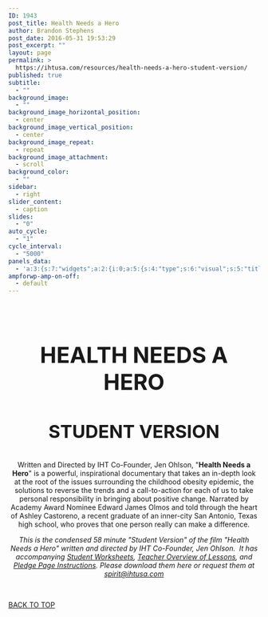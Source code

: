 ```yaml
---
ID: 1943
post_title: Health Needs a Hero
author: Brandon Stephens
post_date: 2016-05-31 19:53:29
post_excerpt: ""
layout: page
permalink: >
  https://ihtusa.com/resources/health-needs-a-hero-student-version/
published: true
subtitle:
  - ""
background_image:
  - ""
background_image_horizontal_position:
  - center
background_image_vertical_position:
  - center
background_image_repeat:
  - repeat
background_image_attachment:
  - scroll
background_color:
  - ""
sidebar:
  - right
slider_content:
  - caption
slides:
  - "0"
auto_cycle:
  - "1"
cycle_interval:
  - "5000"
panels_data:
  - 'a:3:{s:7:"widgets";a:2:{i:0;a:5:{s:4:"type";s:6:"visual";s:5:"title";s:0:"";s:4:"text";s:1573:"<h3 style="font-size: 44px; text-align: center;">HEALTH NEEDS A HERO</h3><h3 style="font-size: 36px; text-align: center;"><strong>STUDENT VERSION</strong></h3><p style="text-align: center;">Written and Directed by IHT Co-Founder, Jen Ohlson, "<strong>Health Needs a Hero</strong>" is a powerful, inspirational documentary that takes an in-depth look at the root of the issues surrounding the childhood obesity epidemic, the solutions to reverse the trends and a call-to-action for each of us to take personal responsibility in bringing about positive change. Narrated by Academy Award Nominee Edward James Olmos and told through the heart of Ashley Castoreno, a recent graduate of an inner-city San Antonio, Texas high school, who proves that one person really can make a difference.</p><p style="text-align: center;"><i>This is the condensed 58 minute "Student Version" of the film "Health Needs a Hero" written and directed by IHT Co-Founder, Jen Ohlson.  It has accompanying <a href="https://ihtusa.com/wp-content/uploads/2016/05/HNAH-Student-Worksheets-and-Homework.pdf">Student Worksheets</a>, <a href="https://ihtusa.com/wp-content/uploads/2016/05/HNAH-Teacher-Overview-of-Lessons.pdf">Teacher Overview of Lessons</a>, and <a href="https://ihtusa.com/wp-content/uploads/2016/05/Pledge-Page-Instructions-and-Suggestions.pdf">Pledge Page Instructions</a>. Please download them here or request them at <a href="mailto:spirit@ihtusa.com" target="_blank">spirit@ihtusa.com</a></i></p><p style="text-align: center;"> </p><p>[embed]https://vimeo.com/168700862[/embed]</p>";s:6:"filter";s:1:"1";s:11:"panels_info";a:7:{s:5:"class";s:30:"WP_Widget_Black_Studio_TinyMCE";s:3:"raw";b:0;s:4:"grid";i:1;s:4:"cell";i:1;s:2:"id";i:0;s:9:"widget_id";s:36:"42031c0e-2b31-493b-ac38-3c2584ca11e1";s:5:"style";a:3:{s:18:"background_display";s:4:"tile";s:16:"featured_widgets";s:0:"";s:12:"bigger_title";b:1;}}}i:1;a:3:{s:4:"text";s:0:"";s:11:"button_text";s:30:"<a href="#TOP">BACK TO TOP</a>";s:11:"panels_info";a:7:{s:5:"class";s:17:"PW_Call_To_Action";s:3:"raw";b:0;s:4:"grid";i:2;s:4:"cell";i:0;s:2:"id";i:1;s:9:"widget_id";s:36:"7379805f-5bc9-4b5f-964f-95483d42840f";s:5:"style";a:3:{s:18:"background_display";s:4:"tile";s:16:"featured_widgets";s:0:"";s:12:"bigger_title";s:0:"";}}}}s:5:"grids";a:3:{i:0;a:2:{s:5:"cells";i:1;s:5:"style";a:0:{}}i:1;a:2:{s:5:"cells";i:3;s:5:"style";a:1:{s:18:"background_display";s:4:"tile";}}i:2;a:2:{s:5:"cells";i:1;s:5:"style";a:0:{}}}s:10:"grid_cells";a:5:{i:0;a:2:{s:4:"grid";i:0;s:6:"weight";i:1;}i:1;a:2:{s:4:"grid";i:1;s:6:"weight";d:0.049751243782000000026588537593852379359304904937744140625;}i:2;a:2:{s:4:"grid";i:1;s:6:"weight";d:0.90049751243599995831345950136892497539520263671875;}i:3;a:2:{s:4:"grid";i:1;s:6:"weight";d:0.049751243782000000026588537593852379359304904937744140625;}i:4;a:2:{s:4:"grid";i:2;s:6:"weight";i:1;}}}'
ampforwp-amp-on-off:
  - default
---
```

&nbsp;
<h3 style="font-size: 44px; text-align: center;">HEALTH NEEDS A HERO</h3>
<h3 style="font-size: 36px; text-align: center;"><strong>STUDENT VERSION</strong></h3>
<p style="text-align: center;">Written and Directed by IHT Co-Founder, Jen Ohlson, "<strong>Health Needs a Hero</strong>" is a powerful, inspirational documentary that takes an in-depth look at the root of the issues surrounding the childhood obesity epidemic, the solutions to reverse the trends and a call-to-action for each of us to take personal responsibility in bringing about positive change. Narrated by Academy Award Nominee Edward James Olmos and told through the heart of Ashley Castoreno, a recent graduate of an inner-city San Antonio, Texas high school, who proves that one person really can make a difference.</p>
<p style="text-align: center;"><i>This is the condensed 58 minute "Student Version" of the film "Health Needs a Hero" written and directed by IHT Co-Founder, Jen Ohlson.  It has accompanying <a href="https://ihtusa.com/wp-content/uploads/2016/05/HNAH-Student-Worksheets-and-Homework.pdf">Student Worksheets</a>, <a href="https://ihtusa.com/wp-content/uploads/2016/05/HNAH-Teacher-Overview-of-Lessons.pdf">Teacher Overview of Lessons</a>, and <a href="https://ihtusa.com/wp-content/uploads/2016/05/Pledge-Page-Instructions-and-Suggestions.pdf">Pledge Page Instructions</a>. Please download them here or request them at <a href="mailto:spirit@ihtusa.com" target="_blank">spirit@ihtusa.com</a></i></p>
<p style="text-align: center;"></p>
&nbsp;

<a href="#TOP">BACK TO TOP</a>